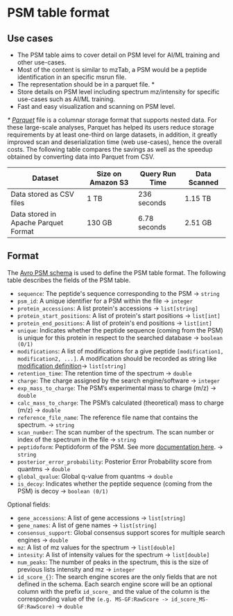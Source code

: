 # PSM table format

## Use cases

- The PSM table aims to cover detail on PSM level for AI/ML training and other use-cases. 
- Most of the content is similar to mzTab, a PSM would be a peptide identification in an specific msrun file.
- The representation should be in a parquet file. *
- Store details on PSM level including spectrum mz/intensity for specific use-cases such as AI/ML training.
- Fast and easy visualization and scanning on PSM level.


_* [Parquet](https://github.com/apache/parquet-format)_ file is a columnar storage format that supports nested data. For these large-scale analyses, Parquet has helped its users reduce storage requirements by at least one-third on large datasets, in addition, it greatly improved scan and deserialization time (web use-cases), hence the overall costs. The following table compares the savings as well as the speedup obtained by converting data into Parquet from CSV.

| Dataset    | Size on Amazon S3 | Query Run Time | Data Scanned |
| ---------  |--------------|-----------|--------|
|Data stored as CSV files | 1 TB     | 236 seconds     | 1.15 TB |
|Data stored in Apache Parquet Format | 130 GB     | 6.78 seconds     | 2.51 GB |

## Format

The [Avro PSM schema](psm.avsc) is used to define the PSM table format. The following table describes the fields of the PSM table.

- `sequence`: The peptide's sequence corresponding to the PSM -> `string`
- `psm_id`: A unique identifier for a PSM within the file -> `integer`
- `protein_accessions`: A list protein's accessions -> `list[string]` 
- `protein_start_positions`: A list of protein's start positions -> `list[int]`
- `protein_end_positions`: A list of protein's end positions -> `list[int]`
- `unique`: Indicates whether the peptide sequence (coming from the PSM) is unique for this protein in respect to the searched database -> `boolean (0/1)`
- `modifications`: A list of modifications for a give peptide `[modification1, modification2, ...]`. A modification should be recorded as string like [modification definition](README.md#modifications)-> `list[string]`
- `retention_time`: The retention time of the spectrum -> `double`
- `charge`: The charge assigned by the search engine/software -> `integer`
- `exp_mass_to_charge`: The PSM’s experimental mass to charge (m/z) -> `double`
- `calc_mass_to_charge`: The PSM’s calculated (theoretical) mass to charge (m/z) -> `double`
- `reference_file_name`: The reference file name that contains the spectrum. -> `string` 
- `scan_number`: The scan number of the spectrum. The scan number or index of the spectrum in the file -> `string` 
- `peptidoform`: Peptidoform of the PSM. See more [documentation here](README.md#peptidoform). -> `string`
- `posterior_error_probability`: Posterior Error Probability score from quantms -> `double`
- `global_qvalue`: Global q-value from quantms -> `double`
- `is_decoy`: Indicates whether the peptide sequence (coming from the PSM) is decoy -> `boolean (0/1)`

Optional fields:

- `gene_accessions`: A list of gene accessions -> `list[string]`
- `gene_names`: A list of gene names -> `list[string]`
- `consensus_support`: Global consensus support scores for multiple search engines -> `double`
- `mz`: A list of mz values for the spectrum -> `list[double]`
- `intesity`: A list of intensity values for the spectrum ->  `list[double]`
- `num_peaks`: The number of peaks in the spectrum, this is the size of previous lists intensity and mz -> `integer`
- `id_score_{}`: The search engine scores are the only fields that are not defined in the schema. Each search engine score will be an optional column with the prefix `id_score_` and the value of the column is the corresponding value of the `(e.g. MS-GF:RawScore -> id_score_MS-GF:RawScore)` -> `double`